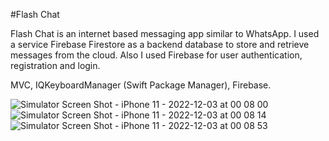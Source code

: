 #Flash Chat


Flash Chat is an internet based messaging app similar to WhatsApp. I used a service Firebase Firestore as a backend database to store and retrieve messages from the cloud. Also I used Firebase for user authentication, registration and login.

MVC, IQKeyboardManager (Swift Package Manager), Firebase.

![Simulator Screen Shot - iPhone 11 - 2022-12-03 at 00 08 00](https://user-images.githubusercontent.com/106093762/205398541-13573464-2007-4d52-a5ae-e21ad419356d.png)
![Simulator Screen Shot - iPhone 11 - 2022-12-03 at 00 08 14](https://user-images.githubusercontent.com/106093762/205398545-ef21b154-0402-46ea-b4ea-6f15b9637bba.png)
![Simulator Screen Shot - iPhone 11 - 2022-12-03 at 00 08 53](https://user-images.githubusercontent.com/106093762/205398548-4445228f-f0f1-44e0-bdd3-d9612e2c0153.png)

